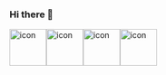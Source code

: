 ### Hi there 👋

<div style="display: flex; align-items: flex-start;">
<img src="https://techstack-generator.vercel.app/js-icon.svg" alt="icon" width="65" height="65" />
<img src="https://techstack-generator.vercel.app/github-icon.svg" alt="icon" width="65" height="65" />
<img src="https://techstack-generator.vercel.app/nginx-icon.svg" alt="icon" width="65" height="65" />
<img src="https://techstack-generator.vercel.app/restapi-icon.svg" alt="icon" width="65" height="65" />

</div>




<!--
**yujiniii/yujiniii** is a ✨ _special_ ✨ repository because its `README.md` (this file) appears on your GitHub profile.

Here are some ideas to get you started:
<img src="https://techstack-generator.vercel.app/ts-icon.svg" alt="icon" width="65" height="65" />

- 🔭 I’m currently working on ...
- 🌱 I’m currently learning ...
- 👯 I’m looking to collaborate on ...
- 🤔 I’m looking for help with ...
- 💬 Ask me about ...
- 📫 How to reach me: ...
- 😄 Pronouns: ...
- ⚡ Fun fact: ...
-->

